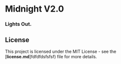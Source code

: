 # Midnight V2.0
### Lights Out.

## License

This project is licensed under the MIT License - see the [**license.md**]fdfdfdsfsfsf) file for more details.
